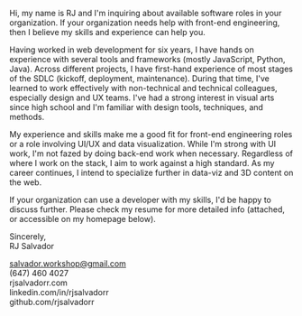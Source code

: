 Hi, my name is RJ and I'm inquiring about available software roles in your organization. If your organization needs help with front-end engineering, then I believe my skills and experience can help you.

Having worked in web development for six years, I have hands on experience with several tools and frameworks (mostly JavaScript, Python, Java). Across different projects, I have first-hand experience of most stages of the SDLC (kickoff, deployment, maintenance). During that time, I've learned to work effectively with non-technical and technical colleagues, especially design and UX teams. I've had a strong interest in visual arts since high school and I'm familiar with design tools, techniques, and methods.

My experience and skills make me a good fit for front-end engineering roles or a role involving UI/UX and data visualization. While I'm strong with UI work, I'm not fazed by doing back-end work when necessary. Regardless of where I work on the stack, I aim to work against a high standard. As my career continues, I intend to specialize further in data-viz and 3D content on the web.

If your organization can use a developer with my skills, I'd be happy to discuss further. Please check my resume for more detailed info (attached, or accessible on my homepage below).

Sincerely,  
RJ Salvador

salvador.workshop@gmail.com  
(647) 460 4027  
rjsalvadorr.com  
linkedin.com/in/rjsalvadorr  
github.com/rjsalvadorr
